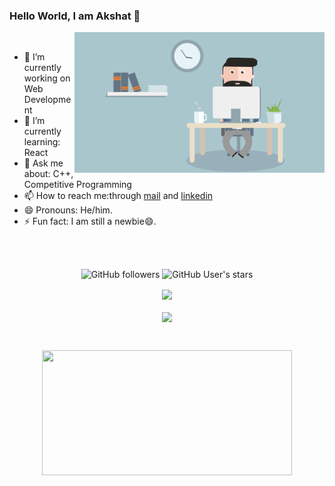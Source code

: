 ### Hello World, I am Akshat 👋

<img src="gif.gif" width="400px" alt=gif align="right"> 
<br />

  - 🔭 I’m currently working on Web Development
  - 🌱 I’m currently learning: React
  - 💬 Ask me about: C++, Competitive Programming
  - 📫 How to reach me:through [mail](mailto:akshatnema.official@gmail.com) and [linkedin](https://www.linkedin.com/in/akshat-nema-2002/)
  - 😄 Pronouns: He/him.
  - ⚡ Fun fact: I am still a newbie😄.

<br />
<br />

<p align="center">
  <img alt="GitHub followers" src="https://img.shields.io/github/followers/AKSHATNEMA?color=g&logo=github&style=for-the-badge">
 <!-- <img src="https://gpvc.arturio.dev/AKSHATNEMA" alt="profile views"> -->
  <img alt="GitHub User's stars" src="https://img.shields.io/github/stars/AKSHATNEMA?affiliations=OWNER&color=B&logo=github&style=for-the-badge">
  
</p> 


<p align="center">

 <!-- ![Akshat's Github stats](https://github-readme-stats.vercel.app/api?username=AKSHATNEMA&count_private=true&show_icons=true&theme=gruvbox) -->
 
  <!--[![Readme Card](https://github-readme-stats.vercel.app/api/pin/?username=AKSHATNEMA&repo=Profile-Card&show_owner=true)](https://github.com/AKSHATNEMA/Profile-Card)
    -->
  <img src="https://github-readme-stats.vercel.app/api?username=AKSHATNEMA&count_private=true&show_icons=true&theme=gruvbox" align="center">
  <br> <br>
  
  <img src="https://github-readme-streak-stats.herokuapp.com/?user=AKSHATNEMA&theme=gruvbox" align="center">

</p>

<br />

<!--<p align=center>
 <a href="https://github.com/AKSHATNEMA/Profile-Card">
  <!--[![Readme Card](https://github-readme-stats.vercel.app/api/pin/?username=AKSHATNEMA&repo=Profile-Card&show_owner=true)](https://github.com/AKSHATNEMA/Profile-Card)
    -->
<!--   <img src="https://github-readme-stats.vercel.app/api/pin/?username=AKSHATNEMA&repo=Profile-Card&show_owner=true" height="250px" width="40%" align="center"> 
</a>
  
<!-- [![Readme Card](https://github-readme-stats.vercel.app/api/pin/?username=AKSHATNEMA&repo=Daily-Coding-DS-Algo-Practice)](https://github.com/AKSHATNEMA/Daily-Coding-DS-ALGO-Practice) -->
<!-- <a href="https://github.com/AKSHATNEMA/Daily-Coding-DS-ALGO-Practice">
  <!--[![Readme Card](https://github-readme-stats.vercel.app/api/pin/?username=AKSHATNEMA&repo=Profile-Card&show_owner=true)](https://github.com/AKSHATNEMA/Profile-Card)
    -->
<!--   <img src="https://github-readme-stats.vercel.app/api/pin/?username=AKSHATNEMA&repo=Daily-Coding-DS-Algo-Practice" height="200px" width="40%" align="center"> 
</a> 

</p>

<!--[![Top Langs](https://github-readme-stats.vercel.app/api/top-langs/?username=AKSHATNEMA&layout=compact)](https://github.com/anuraghazra/github-readme-stats)-->
<p align="center">
  <img src="https://github-readme-stats.vercel.app/api/top-langs/?username=AKSHATNEMA&layout=compact" height="200px" width="400px" align="center">
  
</p>  



<!--
**AKSHATNEMA/AKSHATNEMA** is a ✨ _special_ ✨ repository because its `README.md` (this file) appears on your GitHub profile.

Here are some ideas to get you started:

- 🔭 I’m currently working on ...
- 🌱 I’m currently learning ...
- 👯 I’m looking to collaborate on ...
- 🤔 I’m looking for help with ...
- 💬 Ask me about ...
- 📫 How to reach me: ...
- 😄 Pronouns: ...
- ⚡ Fun fact: ...
-->
